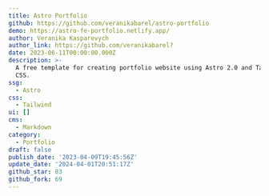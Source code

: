 ```yaml
---
title: Astro Portfolio
github: https://github.com/veranikabarel/astro-portfolio
demo: https://astro-fe-portfolio.netlify.app/
author: Veranika Kasparevych
author_link: https://github.com/veranikabarel?
date: 2023-06-11T00:00:00.000Z
description: >-
  A free template for creating portfolio website using Astro 2.0 and Tailwind
  CSS.
ssg:
  - Astro
css:
  - Tailwind
ui: []
cms:
  - Markdown
category:
  - Portfolio
draft: false
publish_date: '2023-04-09T19:45:56Z'
update_date: '2024-04-01T20:51:17Z'
github_star: 83
github_fork: 69
---
```

